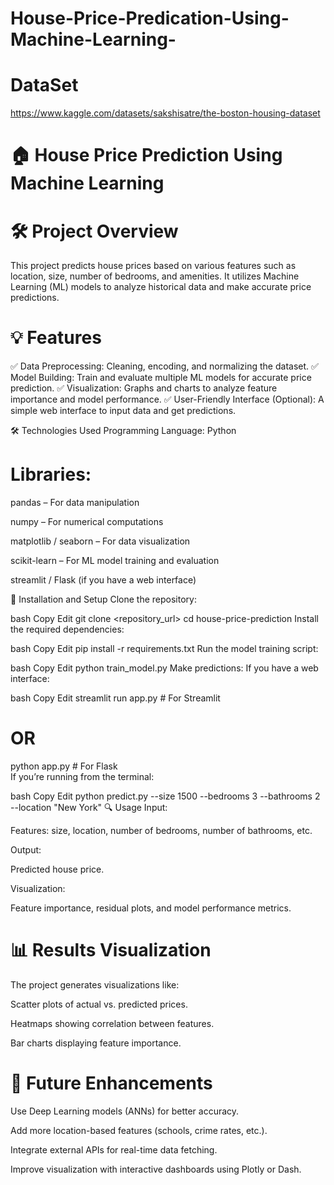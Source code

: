 # House-Price-Predication-Using-Machine-Learning-

# DataSet

https://www.kaggle.com/datasets/sakshisatre/the-boston-housing-dataset

# 🏠 House Price Prediction Using Machine Learning
# 🛠️ Project Overview
This project predicts house prices based on various features such as location, size, number of bedrooms, and amenities. It utilizes Machine Learning (ML) models to analyze historical data and make accurate price predictions.

# 💡 Features
✅ Data Preprocessing: Cleaning, encoding, and normalizing the dataset.
✅ Model Building: Train and evaluate multiple ML models for accurate price prediction.
✅ Visualization: Graphs and charts to analyze feature importance and model performance.
✅ User-Friendly Interface (Optional): A simple web interface to input data and get predictions.

🛠️ Technologies Used
Programming Language: Python

# Libraries:

pandas – For data manipulation

numpy – For numerical computations

matplotlib / seaborn – For data visualization

scikit-learn – For ML model training and evaluation

streamlit / Flask (if you have a web interface)

🚀 Installation and Setup
Clone the repository:

bash
Copy
Edit
git clone <repository_url>
cd house-price-prediction
Install the required dependencies:

bash
Copy
Edit
pip install -r requirements.txt
Run the model training script:

bash
Copy
Edit
python train_model.py
Make predictions:
If you have a web interface:

bash
Copy
Edit
streamlit run app.py  # For Streamlit  
# OR  
python app.py          # For Flask  
If you’re running from the terminal:

bash
Copy
Edit
python predict.py --size 1500 --bedrooms 3 --bathrooms 2 --location "New York"
🔍 Usage
Input:

Features: size, location, number of bedrooms, number of bathrooms, etc.

Output:

Predicted house price.

Visualization:

Feature importance, residual plots, and model performance metrics.

# 📊 Results Visualization
The project generates visualizations like:

Scatter plots of actual vs. predicted prices.

Heatmaps showing correlation between features.

Bar charts displaying feature importance.

# 🚀 Future Enhancements
Use Deep Learning models (ANNs) for better accuracy.

Add more location-based features (schools, crime rates, etc.).

Integrate external APIs for real-time data fetching.

Improve visualization with interactive dashboards using Plotly or Dash.
